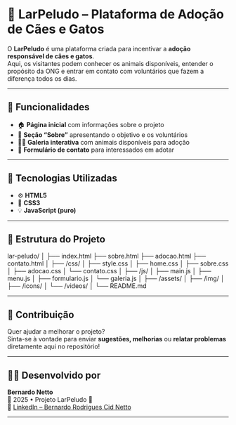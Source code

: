 # 🐾 LarPeludo – Plataforma de Adoção de Cães e Gatos

O **LarPeludo** é uma plataforma criada para incentivar a **adoção responsável de cães e gatos**.  
Aqui, os visitantes podem conhecer os animais disponíveis, entender o propósito da ONG e entrar em contato com voluntários que fazem a diferença todos os dias.  

---

## 🌟 Funcionalidades
- 🏠 **Página inicial** com informações sobre o projeto  
- 💬 **Seção “Sobre”** apresentando o objetivo e os voluntários  
- 🐶🐱 **Galeria interativa** com animais disponíveis para adoção  
- 📩 **Formulário de contato** para interessados em adotar  

---

## 🧱 Tecnologias Utilizadas
- ⚙️ **HTML5**
- 🎨 **CSS3**
- 💡 **JavaScript (puro)**

---

## 📂 Estrutura do Projeto
lar-peludo/
│
├── index.html
├── sobre.html
├── adocao.html
├── contato.html
│
├── /css/
│ ├── style.css
│ ├── home.css
│ ├── sobre.css
│ ├── adocao.css
│ └── contato.css
│
├── /js/
│ ├── main.js
│ ├── menu.js
│ ├── formulario.js
│ └── galeria.js
│
├── /assets/
│ ├── /img/
│ ├── /icons/
│ └── /videos/
│
└── README.md




---

## 💖 Contribuição
Quer ajudar a melhorar o projeto?  
Sinta-se à vontade para enviar **sugestões, melhorias** ou **relatar problemas** diretamente aqui no repositório!  

---

## 👨‍💻 Desenvolvido por
**Bernardo Netto**  
📅 2025 • Projeto LarPeludo 🐾  
🔗 [LinkedIn – Bernardo Rodrigues Cid Netto](https://www.linkedin.com/in/bernardo-rodrigues-cid-netto-55aa53274/)

---
